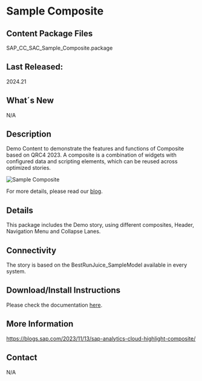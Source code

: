 # Sample Composite

## Content Package Files
SAP_CC_SAC_Sample_Composite.package

## Last Released:
2024.21

## What´s New
N/A

## Description
Demo Content to demonstrate the features and functions of Composite based on QRC4 2023.
A composite is a combination of widgets with configured data and scripting elements, which can be reused across optimized stories.

![Sample Composite](SAP_CC_Sample_Composite.png)

For more details, please read our [blog](https://blogs.sap.com/2023/11/13/sap-analytics-cloud-highlight-composite/).

## Details
This package includes the Demo story, using different composites, Header, Navigation Menu and Collapse Lanes.

## Connectivity
The story is based on the BestRunJuice_SampleModel available in every system.

## Download/Install Instructions
Please check the documentation [here](https://help.sap.com/docs/SAP_ANALYTICS_CLOUD/42093f14b43c485fbe3adbbe81eff6c8/ef516563b3fe4c69b6f718f17ed94cdf.html).


## More Information
https://blogs.sap.com/2023/11/13/sap-analytics-cloud-highlight-composite/

## Contact
N/A

